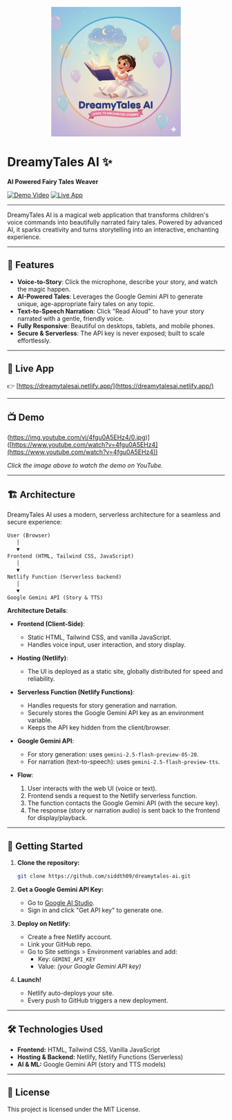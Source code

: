 <p align="center">
  <img src="assets/drmytls.png" alt="DreamyTales AI Logo" width="300"/>
</p>

# DreamyTales AI ✨

**AI Powered Fairy Tales Weaver**

[![Demo Video](https://img.shields.io/badge/YouTube-Demo-red?logo=youtube)](https://www.youtube.com/placeholder-demo-url)
[![Live App](https://img.shields.io/badge/Live%20App-Visit%20Now-brightgreen?logo=netlify)](https://dreamytalesai.netlify.app/)

---

DreamyTales AI is a magical web application that transforms children's voice commands into beautifully narrated fairy tales. Powered by advanced AI, it sparks creativity and turns storytelling into an interactive, enchanting experience.

---

## 🌟 Features

- **Voice-to-Story**: Click the microphone, describe your story, and watch the magic happen.
- **AI-Powered Tales**: Leverages the Google Gemini API to generate unique, age-appropriate fairy tales on any topic.
- **Text-to-Speech Narration**: Click "Read Aloud" to have your story narrated with a gentle, friendly voice.
- **Fully Responsive**: Beautiful on desktops, tablets, and mobile phones.
- **Secure & Serverless**: The API key is never exposed; built to scale effortlessly.

---

## 🔗 Live App

👉 [https://dreamytalesai.netlify.app/](https://dreamytalesai.netlify.app/)

---

## 📺 Demo

(https://img.youtube.com/vi/4fgu0A5EHz4/0.jpg)]([https://www.youtube.com/watch?v=4fgu0A5EHz4](https://www.youtube.com/watch?v=4fgu0A5EHz4))  

_Click the image above to watch the demo on YouTube._ 

---

## 🏗️ Architecture

DreamyTales AI uses a modern, serverless architecture for a seamless and secure experience:

```
User (Browser)
   │
   ▼
Frontend (HTML, Tailwind CSS, JavaScript)
   │
   ▼
Netlify Function (Serverless backend)
   │
   ▼
Google Gemini API (Story & TTS)
```

**Architecture Details**:

- **Frontend (Client-Side)**:  
  - Static HTML, Tailwind CSS, and vanilla JavaScript.
  - Handles voice input, user interaction, and story display.

- **Hosting (Netlify)**:  
  - The UI is deployed as a static site, globally distributed for speed and reliability.

- **Serverless Function (Netlify Functions)**:  
  - Handles requests for story generation and narration.
  - Securely stores the Google Gemini API key as an environment variable.
  - Keeps the API key hidden from the client/browser.

- **Google Gemini API**:  
  - For story generation: uses `gemini-2.5-flash-preview-05-20`.
  - For narration (text-to-speech): uses `gemini-2.5-flash-preview-tts`.

- **Flow**:
  1. User interacts with the web UI (voice or text).
  2. Frontend sends a request to the Netlify serverless function.
  3. The function contacts the Google Gemini API (with the secure key).
  4. The response (story or narration audio) is sent back to the frontend for display/playback.

---

## 🚀 Getting Started

1. **Clone the repository:**
   ```bash
   git clone https://github.com/siddth09/dreamytales-ai.git
   ```

2. **Get a Google Gemini API Key:**
   - Go to [Google AI Studio](https://aistudio.google.com/).
   - Sign in and click "Get API key" to generate one.

3. **Deploy on Netlify:**
   - Create a free Netlify account.
   - Link your GitHub repo.
   - Go to Site settings > Environment variables and add:
     - Key: `GEMINI_API_KEY`
     - Value: _(your Google Gemini API key)_

4. **Launch!**
   - Netlify auto-deploys your site.
   - Every push to GitHub triggers a new deployment.

---

## 🛠️ Technologies Used

- **Frontend:** HTML, Tailwind CSS, Vanilla JavaScript
- **Hosting & Backend:** Netlify, Netlify Functions (Serverless)
- **AI & ML:** Google Gemini API (story and TTS models)

---

## 📄 License

This project is licensed under the MIT License.
